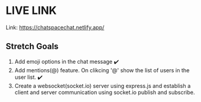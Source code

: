 # LIVE LINK
 Link: https://chatspacechat.netlify.app/

## Stretch Goals
1. Add emoji options in the chat message ✔️
2. Add mentions(@) feature. On clikcing '@' show the list of users in the user list. ✔️
3. Create a websocket(socket.io) server using express.js and establish a client and server communication using socket.io publish and subscribe.
